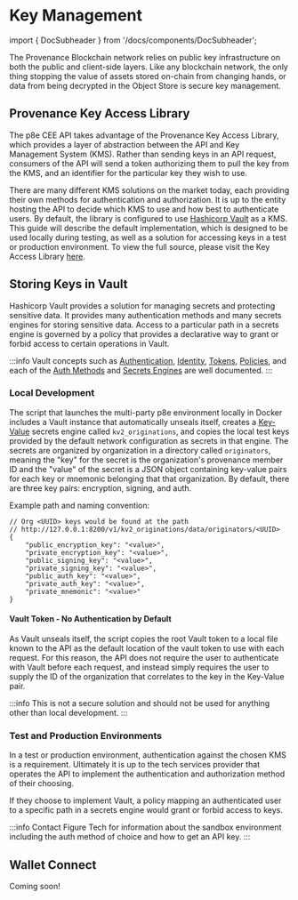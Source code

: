 # Key Management

import { DocSubheader } from '/docs/components/DocSubheader';

<DocSubheader text="Solutions to keeping your keys safe and organized"
/>

The Provenance Blockchain network relies on public key infrastructure on both the public and client-side layers. Like any blockchain network, the only thing stopping the value of assets stored on-chain from changing hands, or data from being decrypted in the Object Store is secure key management.

## Provenance Key Access Library

The p8e CEE API takes advantage of the Provenance Key Access Library, which provides a layer of abstraction between the API and Key Management System (KMS). Rather than sending keys in an API request, consumers of the API will send a token authorizing them to pull the key from the KMS, and an identifier for the particular key they wish to use.

There are many different KMS solutions on the market today, each providing their own methods for authentication and authorization. It is up to the entity hosting the API to decide which KMS to use and how best to authenticate users. By default, the library is configured to use [Hashicorp Vault](https://www.vaultproject.io/) as a KMS. This guide will describe the default implementation, which is designed to be used locally during testing, as well as a solution for accessing keys in a test or production environment. To view the full source, please visit the Key Access Library [here](https://github.com/provenance-io/originator-key-access-lib).

## Storing Keys in Vault

Hashicorp Vault provides a solution for managing secrets and protecting sensitive data. It provides many authentication methods and many secrets engines for storing sensitive data. Access to a particular path in a secrets engine is governed by a policy that provides a declarative way to grant or forbid access to certain operations in Vault.

:::info
Vault concepts such as [Authentication](https://www.vaultproject.io/docs/concepts/auth), [Identity](https://www.vaultproject.io/docs/concepts/identity), [Tokens](https://www.vaultproject.io/docs/concepts/tokens), [Policies](https://www.vaultproject.io/docs/concepts/policies), and each of the [Auth Methods](https://www.vaultproject.io/docs/auth) and [Secrets Engines](https://www.vaultproject.io/docs/secrets) are well documented.
:::

### Local Development

The script that launches the multi-party p8e environment locally in Docker includes a Vault instance that automatically unseals itself, creates a [Key-Value](https://www.vaultproject.io/docs/secrets/kv/kv-v2) secrets engine called `kv2_originations`, and copies the local test keys provided by the default network configuration as secrets in that engine. The secrets are organized by organization in a directory called `originators`, meaning the "key" for the secret is the organization's provenance member ID and the "value" of the secret is a JSON object containing key-value pairs for each key or mnemonic belonging that that organization. By default, there are three key pairs: encryption, signing, and auth.

Example path and naming convention:

```
// Org <UUID> keys would be found at the path
// http://127.0.0.1:8200/v1/kv2_originations/data/originators/<UUID>
{
    "public_encryption_key": "<value>",
    "private_encryption_key": "<value>",
    "public_signing_key": "<value>",
    "private_signing_key": "<value>",
    "public_auth_key": "<value>",
    "private_auth_key": "<value>",
    "private_mnemonic": "<value>"
}
```

#### Vault Token - No Authentication by Default

As Vault unseals itself, the script copies the root Vault token to a local file known to the API as the default location of the vault token to use with each request. For this reason, the API does not require the user to authenticate with Vault before each request, and instead simply requires the user to supply the ID of the organization that correlates to the key in the Key-Value pair.

:::info
This is not a secure solution and should not be used for anything other than local development.
:::

### Test and Production Environments

In a test or production environment, authentication against the chosen KMS is a requirement. Ultimately it is up to the tech services provider that operates the API to implement the authentication and authorization method of their choosing.

If they choose to implement Vault, a policy mapping an authenticated user to a specific path in a secrets engine would grant or forbid access to keys.

:::info
Contact Figure Tech for information about the sandbox environment including the auth method of choice and how to get an API key.
:::

## Wallet Connect

Coming soon!
